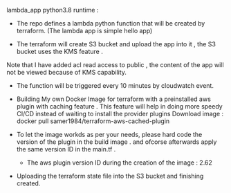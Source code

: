 lambda_app python3.8 runtime :

- The repo defines a lambda python function that will be created by terraform. (The lambda app is simple hello app)

- The terraform will create S3 bucket and upload the app into it , the S3 bucket uses the KMS feature .

Note that I have added acl read access to public , the content of the app will not be viewed because of KMS capability.

- The function will be triggered every 10 minutes by cloudwatch event.

- Building My own Docker Image for terraform with a preinstalled aws plugin with caching feature .
  This feature will help in doing more speedy CI/CD instead of waiting to install the provider plugins
  Download image : docker pull samer1984/terraform-aws-cached-plugin

- To let the image workds as per your needs, please hard code the version of the plugin in the build image .
  and ofcorse afterwards apply the same version ID in the main.tf .
  - The aws plugin version ID during the creation of the image : 2.62

- Uploading the terraform state file into the S3 bucket and finishing created.
